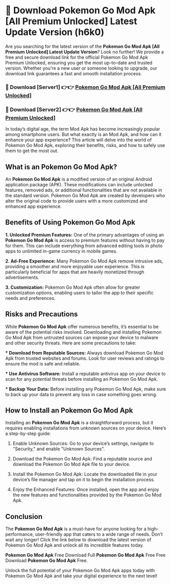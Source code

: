 # 🤖 Download Pokemon Go Mod Apk [All Premium Unlocked] Latest Update Version (h6k0)

Are you searching for the latest version of the <strong>Pokemon Go Mod Apk [All Premium Unlocked] Latest Update Version</strong>? Look no further! We provide a free and secure download link for the official Pokemon Go Mod Apk Premium Unlocked, ensuring you get the most up-to-date and trusted version. Whether you're a new user or someone looking to upgrade, our download link guarantees a fast and smooth installation process.


<h3>📌 Download [Server1] 👉👉 <a href="https://hapymods.com?title=Pokemon+Go+Mod+Apk&ref=3B1">Pokemon Go Mod Apk [All Premium Unlocked]</a></h3>

<h3>📌 Download [Server2] 👉👉 <a href="https://hapymods.com?title=Pokemon+Go+Mod+Apk&ref=3B1">Pokemon Go Mod Apk [All Premium Unlocked]</a></h3>


In today’s digital age, the term Mod Apk has become increasingly popular among smartphone users. But what exactly is an Mod Apk, and how can it enhance your app experience? This article will delve into the world of Pokemon Go Mod Apk, exploring their benefits, risks, and how to safely use them to get the most out.


<h2>What is an Pokemon Go Mod Apk?</h2>

An <strong>Pokemon Go Mod Apk</strong> is a modified version of an original Android application package (APK). These modifications can include unlocked features, removed ads, or additional functionalities that are not available in the standard version. Pokemon Go Mod Apk are created by developers who alter the original code to provide users with a more customized and enhanced app experience.


<h2>Benefits of Using Pokemon Go Mod Apk</h2>

<strong> 1. Unlocked Premium Features:</strong> One of the primary advantages of using an <strong>Pokemon Go Mod Apk</strong> is access to premium features without having to pay for them. This can include everything from advanced editing tools in photo apps to unlimited in-game currency in mobile games.

<strong> 2. Ad-Free Experience:</strong> Many Pokemon Go Mod Apk remove intrusive ads, providing a smoother and more enjoyable user experience. This is particularly beneficial for apps that are heavily monetized through advertisements.

<strong> 3. Customization:</strong> Pokemon Go Mod Apk often allow for greater customization options, enabling users to tailor the app to their specific needs and preferences.


<h2>Risks and Precautions</h2>

While <strong>Pokemon Go Mod Apk</strong> offer numerous benefits, it’s essential to be aware of the potential risks involved. Downloading and installing Pokemon Go Mod Apk from untrusted sources can expose your device to malware and other security threats. Here are some precautions to take:

<strong> * Download from Reputable Sources:</strong> Always download Pokemon Go Mod Apk from trusted websites and forums. Look for user reviews and ratings to ensure the mod is safe and reliable.

<strong> * Use Antivirus Software:</strong> Install a reputable antivirus app on your device to scan for any potential threats before installing an Pokemon Go Mod Apk.

<strong> * Backup Your Data:</strong> Before installing any Pokemon Go Mod Apk, make sure to back up your data to prevent any loss in case something goes wrong.


<h2>How to Install an Pokemon Go Mod Apk</h2>

Installing an <strong>Pokemon Go Mod Apk</strong> is a straightforward process, but it requires enabling installations from unknown sources on your device. Here’s a step-by-step guide:

 1. Enable Unknown Sources: Go to your device’s settings, navigate to "Security," and enable "Unknown Sources".

 2. Download the Pokemon Go Mod Apk: Find a reputable source and download the Pokemon Go Mod Apk file to your device.

 3. Install the Pokemon Go Mod Apk: Locate the downloaded file in your device’s file manager and tap on it to begin the installation process.

 4. Enjoy the Enhanced Features: Once installed, open the app and enjoy the new features and functionalities provided by the Pokemon Go Mod Apk.


<h2><strong>Conclusion</strong></h2>

The <strong>Pokemon Go Mod Apk</strong> is a must-have for anyone looking for a high-performance, user-friendly app that caters to a wide range of needs. Don’t wait any longer! Click the link below to download the latest version of Pokemon Go Mod Apk and unlock all its incredible features today.

<strong>Pokemon Go Mod Apk</strong> Free Download Full <strong>Pokemon Go Mod Apk</strong> Free Free Download <strong>Pokemon Go Mod Apk</strong> Free.

Unlock the full potential of your Pokemon Go Mod Apk apps today with Pokemon Go Mod Apk and take your digital experience to the next level!